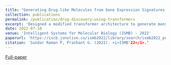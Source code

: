 ```yaml
---
title: "Generating Drug-like Molecules from Gene Expression Signatures using Transformers"
collection: publications
permalink: /publication/drug-discovery-using-transformers
excerpt: 'Designed a modified transformer architecture to generate many drug-like molecules that can induce a desired transcriptomic profile based on gene-expression signatures. Outperformed then state-of-the-art 2-staged GAN model by ∼40% in validity, uniqueness, ∼30% in synthesizability, ∼10% in similarity metrics of generated molecules.'
date: 2022-07-10
venue: 'Intelligent Systems for Molecular Biology (ISMB) - 2022'
paperurl: 'https://iscb.junolive.co/ismb2022/library/search/ismb2022_poster_751'
citation: 'Sundar Raman P, Prashant G. (2022). <i>ISMB'22</i>.'
---
```


[Full-paper](https://drive.google.com/file/d/1vX8XD287tBKwLgkcCn0zyrv7pLX4lqhA/view?usp=sharing)

